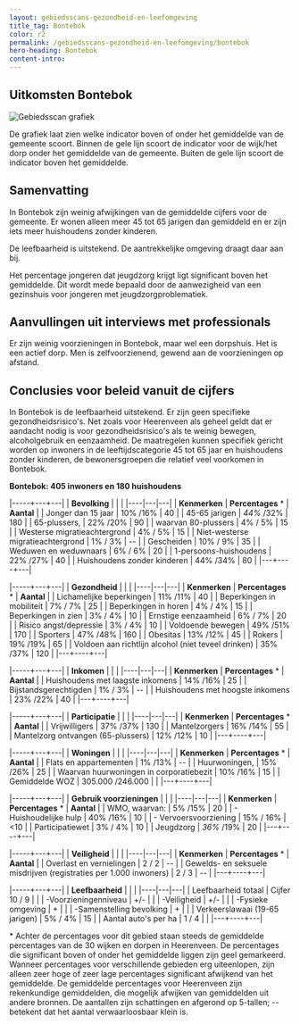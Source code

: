 ```yaml
---
layout: gebiedsscans-gezondheid-en-leefomgeving
title_tag: Bontebok
color: r2
permalink: /gebiedsscans-gezondheid-en-leefomgeving/bontebok
hero-heading: Bontebok
content-intro:
---
```

## Uitkomsten Bontebok

![Gebiedsscan grafiek](/uploads/Grafieken_Gebiedsscans_Dorpen-03.png)

De grafiek laat zien welke indicator boven of onder het gemiddelde van de gemeente scoort. Binnen de gele lijn scoort de indicator voor de wijk/het dorp onder het gemiddelde van de gemeente. Buiten de gele lijn scoort de indicator boven het gemiddelde.

## Samenvatting
In Bontebok zijn weinig afwijkingen van de gemiddelde cijfers voor de gemeente.  Er wonen  alleen meer 45 tot 65 jarigen dan gemiddeld en er zijn iets meer huishoudens zonder kinderen.

De leefbaarheid is uitstekend. De aantrekkelijke omgeving draagt daar aan bij.

Het percentage jongeren dat jeugdzorg krijgt ligt significant boven het gemiddelde. Dit wordt mede bepaald door de aanwezigheid van een  gezinshuis voor jongeren met jeugdzorgproblematiek.

## Aanvullingen uit interviews met professionals

Er zijn weinig voorzieningen in Bontebok, maar wel een dorpshuis. Het is een actief dorp. Men is zelfvoorzienend, gewend aan de voorzieningen op afstand.

## Conclusies voor beleid vanuit de cijfers
In Bontebok is de leefbaarheid uitstekend. Er zijn geen specifieke gezondheidsrisico's. Net zoals voor Heerenveen als geheel geldt dat er aandacht nodig is voor gezondheidsrisico's als te weinig bewegen, alcoholgebruik en eenzaamheid. De maatregelen kunnen specifiek gericht worden op inwoners in de leeftijdscategorie 45 tot 65 jaar en huishoudens zonder kinderen, de bewonersgroepen die  relatief veel voorkomen in Bontebok.

**Bontebok: 405 inwoners en 180 huishoudens**

|-----+---+---|
|  **Bevolking**  |  |    |
|----|---|---|
| **Kenmerken**  | **Percentages** * | **Aantal** |
| Jonger dan 15 jaar                                  | 10% /16% | 40 |
| 45-65 jarigen                                       | _44%_ /32% | 180 |
| 65-plussers,                                        | 22% /20% | 90 |
| waarvan 80-plussers                                 | 4% / 5% | 15 |
| Westerse migratieachtergrond                        | 4% / 5% | 15 |
| Niet-westerse migratieachtergrond                   | 1% / 3% | -- |
| Gescheiden                                          | 10% / 9% | 35 |
| Weduwen en weduwnaars                               | 6% / 6% | 20 |
| 1-persoons-huishoudens                              | 22% /27% | 40 |
| Huishoudens zonder kinderen                         | 44% /34%  | 80 |
|---+----+---|

|-----+---+---|
| **Gezondheid** |     |     |
|----|---|---|
| **Kenmerken** | **Percentages** * | **Aantal** |
| Lichamelijke beperkingen                            |  11% /11%    |  40   |
| Beperkingen in mobiliteit                           |  7% / 7%   |  25   |
| Beperkingen in horen                                |  4% / 4%   |  15   |
| Beperkingen in zien                                 |  3% / 4%   |  10   |
| Ernstige eenzaamheid                                |  6% / 7%   |  20   |
| Risico angst/depressie                              |  3% / 4%   |  10   |
| Voldoende bewegen                                   |  49% /51%   |  170   |
| Sporters                                            |  47% /48%   |  160   |
| Obesitas                                            |  13% /12%   |  45   |
| Rokers                                              |  19% /19%   |  65   |
| Voldoen aan richtlijn alcohol (niet teveel drinken) |  35% /37%    |  120   |
|---+----+---|

|-----+---+---|
| **Inkomen** |     |     |
|----|---|---|
| **Kenmerken**    | **Percentages** * | **Aantal** |
| Huishoudens met laagste inkomens                    |  14% /16%      |   25      |
| Bijstandsgerechtigden                               |  1% / 3%      |   --      |
| Huishoudens met hoogste inkomens                    |  23% /22%      |   40      |
|---+----+---|

|-----+---+---|
| **Participatie** |     |     |
|----|---|---|
| **Kenmerken**  | **Percentages** * | **Aantal** |
| Vrijwilligers                                       |  37% /37%      |   130      |
| Mantelzorgers                                       |  16% /14%      |   55      |
| Mantelzorg ontvangen (65-plussers)                  |  12% /12%     |   10      |
|---+----+---|

|-----+---+---|
| **Woningen** |     |     |
|----|---|---|
| **Kenmerken** | **Percentages** * | **Aantal** |
| Flats en appartementen                              | 1% /13% |  -- |
| Huurwoningen,                                       | 15% /26% |  25 |
| Waarvan huurwoningen in corporatiebezit             | 10% /16% |  15 |
| Gemiddelde WOZ                                      | 305.000 /246.000 |      |
|---+----+---|

|-----+---+---|
| **Gebruik voorzieningen** |     |     |
|----|---|---|
| **Kenmerken** | **Percentages** * | **Aantal** |
| WMO, waarvan:                                       | 5% /15% | 20 |
| - Huishoudelijke hulp                                 | 40% /16% | 10 |
| - Vervoersvoorziening                                 | 15% / 16% | <10 |
| Participatiewet                                     | 3% / 4% | 10 |
| Jeugdzorg                                           | _36%_ /19% | 20 |
|---+----+---|

|-----+---+---|
| **Veiligheid** |     |     |
|----|---|---|
| **Kenmerken** | **Percentages** * | **Aantal** |
| Overlast en vernielingen                                           | 2 / 2 | -- |
| Gewelds- en seksuele misdrijven (registraties per 1.000 inwoners)  | 2 / 3 | -- |
|---+----+---|

|-----+---+---|
| **Leefbaarheid** |     |     |
|----|---|---|
| Leefbaarheid totaal                                | Cijfer 10 / 9 |                     |
| -Voorzieningenniveau                               | +/- |                     |
| -Veiligheid                                        | +/- |  |
| -Fysieke omgeving                                  | + |                     |
| -Samenstelling bevolking                           | + |                     |
| Verkeerslawaai (19-65 jarigen)                     | 5% / 4% |   15                  |
| Aantal auto's per ha                               | 1 / 4 |                     |
|---+----+---|

\* Achter de percentages voor dit gebied staan steeds de gemiddelde percentages van de 30 wijken en dorpen in Heerenveen. De percentages die significant boven of onder het gemiddelde liggen zijn geel gemarkeerd. Wanneer percentages voor verschillende gebieden erg uiteenlopen, zijn alleen zeer hoge of zeer lage percentages significant afwijkend van het gemiddelde. De gemiddelde percentages voor Heerenveen zijn rekenkundige gemiddelden, die mogelijk afwijken van gemiddelden uit andere bronnen. De aantallen zijn schattingen en afgerond op 5-tallen; -- betekent dat het aantal verwaarloosbaar klein is.
